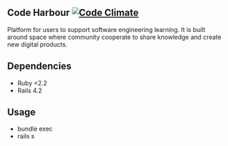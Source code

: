 ## Code Harbour [![Code Climate](https://codeclimate.com/github/code-harbour/codeharbour/badges/gpa.svg)](https://codeclimate.com/github/code-harbour/codeharbour)

Platform for users to support software engineering learning. It is built around space where community cooperate to share knowledge and create new digital products.

## Dependencies
- Ruby <2.2
- Rails 4.2

## Usage
- bundle exec
- rails s